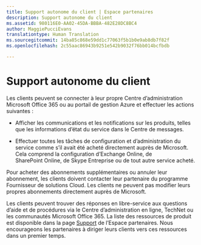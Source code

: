```yaml
---
title: Support autonome du client | Espace partenaires
description: Support autonome du client
ms.assetid: 980116E0-AA02-45DA-BBBA-482E28DC8BC4
author: MaggiePucciEvans
translationtype: Human Translation
ms.sourcegitcommit: 14ba85c868e59dd1c77063f5b1b0e9ab8db7f82f
ms.openlocfilehash: 2c55aac86943b9251e542b9032f76bb014bcfbdb

---
```


# Support autonome du client


Les clients peuvent se connecter à leur propre Centre d’administration Microsoft Office&nbsp;365 ou au portail de gestion Azure et effectuer les actions suivantes&nbsp;:

-   Afficher les communications et les notifications sur les produits, telles que les informations d’état du service dans le Centre de messages.

-   Effectuer toutes les tâches de configuration et d’administration du service comme s’il avait été acheté directement auprès de Microsoft. Cela comprend la configuration d’Exchange&nbsp;Online, de SharePoint&nbsp;Online, de Skype&nbsp;Entreprise ou de tout autre service acheté.

Pour acheter des abonnements supplémentaires ou annuler leur abonnement, les clients doivent contacter leur partenaire du programme Fournisseur de solutions Cloud. Les clients ne peuvent pas modifier leurs propres abonnements directement auprès de Microsoft.

Les clients peuvent trouver des réponses en libre-service aux questions d’aide et de procédures via le Centre d’administration en ligne, TechNet ou les communautés Microsoft Office&nbsp;365. La liste des ressources de produit est disponible dans la page [Support](https://partnercenter.microsoft.com/en-us/partner/support) de l’Espace partenaires. Nous encourageons les partenaires à diriger leurs clients vers ces ressources dans un premier temps.

 

 






<!--HONumber=Nov16_HO4-->


